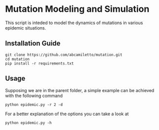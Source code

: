 # Mutation Modeling and Simulation

This script is inteded to model the dynamics of mutations in various epidemic situations.

## Installation Guide

    git clone https://github.com/abcamiletto/mutation.git
    cd mutation
    pip install -r requirements.txt

## Usage

Supposing we are in the parent folder, a simple example can be achieved with the following command

    python epidemic.py -r 2 -d

For a better explanation of the options you can take a look at 

    python epidemic.py -h

